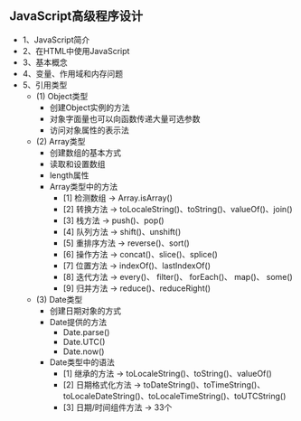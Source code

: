 ## JavaScript高级程序设计
- 1、JavaScript简介
- 2、在HTML中使用JavaScript
- 3、基本概念
- 4、变量、作用域和内存问题
- 5、引用类型
  - (1) Object类型
    - 创建Object实例的方法
    - 对象字面量也可以向函数传递大量可选参数
    - 访问对象属性的表示法
  - (2) Array类型
    - 创建数组的基本方式
    - 读取和设置数组
    - length属性
    - Array类型中的方法
      - [1] 检测数组 -> Array.isArray()
      - [2] 转换方法 -> toLocaleString()、toString()、valueOf()、join()
      - [3] 栈方法  -> push()、pop()
      - [4] 队列方法 -> shift()、unshift()
      - [5] 重排序方法 -> reverse()、sort()
      - [6] 操作方法 -> concat()、slice()、splice() 
      - [7] 位置方法 -> indexOf()、lastIndexOf()
      - [8] 迭代方法 -> every()、 filter()、 forEach()、 map()、 some()
      - [9] 归并方法 -> reduce()、reduceRight()
  - (3) Date类型
    - 创建日期对象的方式
    - Date提供的方法
      - Date.parse()
      - Date.UTC()
      - Date.now()
    - Date类型中的语法
      - [1] 继承的方法 -> toLocaleString()、toString()、valueOf()
      - [2] 日期格式化方法 -> toDateString()、toTimeString()、toLocaleDateString()、toLocaleTimeString()、toUTCString()
      - [3] 日期/时间组件方法 -> 33个

